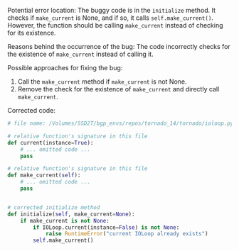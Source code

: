 Potential error location: The buggy code is in the `initialize` method. It checks if `make_current` is None, and if so, it calls `self.make_current()`. However, the function should be calling `make_current` instead of checking for its existence.

Reasons behind the occurrence of the bug: The code incorrectly checks for the existence of `make_current` instead of calling it.

Possible approaches for fixing the bug:
1. Call the `make_current` method if `make_current` is not None.
2. Remove the check for the existence of `make_current` and directly call `make_current`.

Corrected code:

```python
# file name: /Volumes/SSD2T/bgp_envs/repos/tornado_14/tornado/ioloop.py

# relative function's signature in this file
def current(instance=True):
    # ... omitted code ...
    pass

# relative function's signature in this file
def make_current(self):
    # ... omitted code ...
    pass


# corrected initialize method
def initialize(self, make_current=None):
    if make_current is not None:
        if IOLoop.current(instance=False) is not None:
            raise RuntimeError("current IOLoop already exists")
        self.make_current()
```